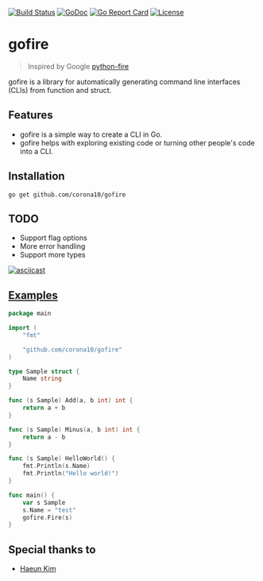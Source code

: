 [![Build Status](https://travis-ci.org/corona10/gofire.svg?branch=master)](https://travis-ci.org/corona10/gofire)
[![GoDoc](https://godoc.org/github.com/corona10/goimghdr?status.svg)](https://godoc.org/github.com/corona10/gofire)
[![Go Report Card](https://goreportcard.com/badge/github.com/corona10/gofire)](https://goreportcard.com/report/github.com/corona10/gofire)
[![License](https://img.shields.io/badge/License-BSD%203--Clause-blue.svg)](https://opensource.org/licenses/BSD-3-Clause)

# gofire
> Inspired by Google [python-fire](https://github.com/google/python-fire)

gofire is a library for automatically generating command line interfaces (CLIs) from function and struct.

## Features
* gofire is a simple way to create a CLI in Go.
* gofire helps with exploring existing code or turning other people's code into a CLI.

## Installation
```
go get github.com/corona10/gofire
```

## TODO
- Support flag options
- More error handling
- Support more types

[![asciicast](https://asciinema.org/a/173759.png)](https://asciinema.org/a/173759)

## [Examples](/_examples)

```go
package main

import (
	"fmt"

	"github.com/corona10/gofire"
)

type Sample struct {
	Name string
}

func (s Sample) Add(a, b int) int {
	return a + b
}

func (s Sample) Minus(a, b int) int {
	return a - b
}

func (s Sample) HelloWorld() {
	fmt.Println(s.Name)
	fmt.Println("Hello world!")
}

func main() {
	var s Sample
	s.Name = "test"
	gofire.Fire(s)
}
```

## Special thanks to
* [Haeun Kim](https://github.com/haeungun/)
